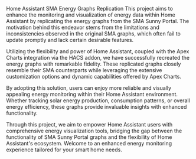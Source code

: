 Home Assistant SMA Energy Graphs Replication
This project aims to enhance the monitoring and visualization of energy data within Home Assistant by replicating the energy graphs from the SMA Sunny Portal. The motivation behind this endeavor stems from the limitations and inconsistencies observed in the original SMA graphs, which often fail to update promptly and lack certain desirable features.

Utilizing the flexibility and power of Home Assistant, coupled with the Apex Charts integration via the HACS addon, we have successfully recreated the energy graphs with remarkable fidelity. These replicated graphs closely resemble their SMA counterparts while leveraging the extensive customization options and dynamic capabilities offered by Apex Charts.

By adopting this solution, users can enjoy more reliable and visually appealing energy monitoring within their Home Assistant environment. Whether tracking solar energy production, consumption patterns, or overall energy efficiency, these graphs provide invaluable insights with enhanced functionality.

Through this project, we aim to empower Home Assistant users with comprehensive energy visualization tools, bridging the gap between the functionality of SMA Sunny Portal graphs and the flexibility of Home Assistant's ecosystem. Welcome to an enhanced energy monitoring experience tailored for your smart home needs.
